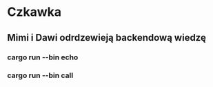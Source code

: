 # Czkawka
## Mimi i Dawi odrdzewieją backendową wiedzę

### cargo run --bin echo
### cargo run --bin call
